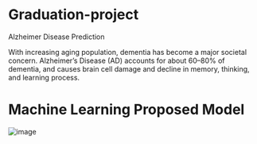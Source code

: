 # Graduation-project
Alzheimer Disease Prediction 

With increasing aging population, dementia has become a major societal concern. Alzheimer’s  	Disease (AD) accounts for about 60–80% of dementia, and causes brain cell damage and decline 	in memory, thinking, and learning process.
# Machine Learning Proposed Model
![image](https://github.com/HayamTarek/Graduation-project/assets/125991048/0bc9dff6-f852-4610-b059-d6f96efe5ca3)
